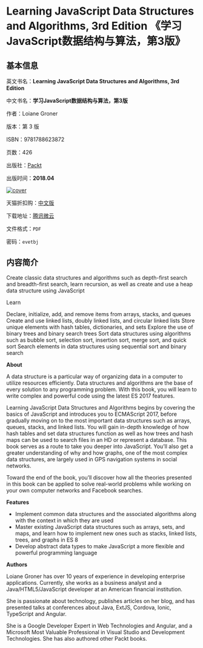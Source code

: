 # Learning JavaScript Data Structures and Algorithms, 3rd Edition 《学习JavaScript数据结构与算法，第3版》

## 基本信息

英文书名：**Learning JavaScript Data Structures and Algorithms, 3rd Edition**

中文书名：**学习JavaScript数据结构与算法，第3版**

作者：Loiane Groner

版本：第 3 版

ISBN：9781788623872

页数：426

出版社：[Packt](https://www.packtpub.com/product/learning-javascript-data-structures-and-algorithms-third-edition/9781788623872)

出版时间：**2018.04**

<a title="点击购买正版纸质图书" target="_blank" href="https://s.click.taobao.com/wSGgjXu">
<img :src="$withBase('/images/learning_javascript_data_structures_and_algorithms.jpg')" alt="cover">
</a>

天猫折扣购：[中文版](https://s.click.taobao.com/wSGgjXu)

下载地址：[腾讯微云](https://share.weiyun.com/gjCX6fGU)

文件格式：`PDF`

密码：`evetbj`

## 内容简介

Create classic data structures and algorithms such as depth-first search and breadth-first search, learn recursion, as well as create and use a heap data structure using JavaScript

Learn

Declare, initialize, add, and remove items from arrays, stacks, and queues
Create and use linked lists, doubly linked lists, and circular linked lists
Store unique elements with hash tables, dictionaries, and sets
Explore the use of binary trees and binary search trees
Sort data structures using algorithms such as bubble sort, selection sort, insertion sort, merge sort, and quick sort
Search elements in data structures using sequential sort and binary search

**About**

A data structure is a particular way of organizing data in a computer to utilize resources efficiently. Data structures and algorithms are the base of every solution to any programming problem. With this book, you will learn to write complex and powerful code using the latest ES 2017 features.

Learning JavaScript Data Structures and Algorithms begins by covering the basics of JavaScript and introduces you to ECMAScript 2017, before gradually moving on to the most important data structures such as arrays, queues, stacks, and linked lists. You will gain in-depth knowledge of how hash tables and set data structures function as well as how trees and hash maps can be used to search files in an HD or represent a database. This book serves as a route to take you deeper into JavaScript. You’ll also get a greater understanding of why and how graphs, one of the most complex data structures, are largely used in GPS navigation systems in social networks.

Toward the end of the book, you’ll discover how all the theories presented in this book can be applied to solve real-world problems while working on your own computer networks and Facebook searches.

**Features**

- Implement common data structures and the associated algorithms along with the context in which they are used
- Master existing JavaScript data structures such as arrays, sets, and maps, and learn how to implement new ones such as stacks, linked lists, trees, and graphs in ES 8
- Develop abstract data types to make JavaScript a more flexible and powerful programming language

**Authors**

Loiane Groner has over 10 years of experience in developing enterprise applications. Currently, she works as a business analyst and a Java/HTML5/JavaScript developer at an American financial institution.

She is passionate about technology, publishes articles on her blog, and has presented talks at conferences about Java, ExtJS, Cordova, Ionic, TypeScript and Angular.

She is a Google Developer Expert in Web Technologies and Angular, and a Microsoft Most Valuable Professional in Visual Studio and Development Technologies. She has also authored other Packt books.
